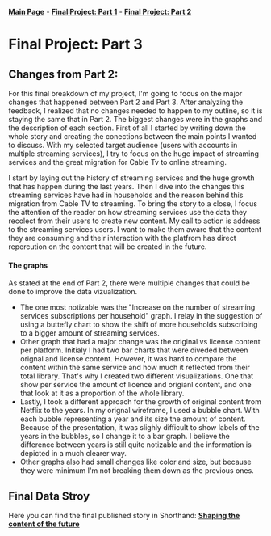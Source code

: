 [**Main Page**](https://sandrac1996.github.io/Cota_Portfolio/) - [**Final Project: Part 1**](https://sandrac1996.github.io/Cota_Portfolio/FP1.html) - [**Final Project: Part 2**](https://sandrac1996.github.io/Cota_Portfolio/FP2.html)

# Final Project: **Part 3**

## Changes from Part 2:
For this final breakdown of my project, I'm going to focus on the major changes that happened between Part 2 and Part 3. After analyzing the feedback, I realized that no changes needed to happen to my outline, so it is staying the same that in Part 2. The biggest changes were in the graphs and the description of each section.
First of all I started by writing down the whole story and creating the conections between the main points I wanted to discuss. With my selected target audience (users with accounts in multiple streaming services), I try to focus on the huge impact of streaming services and the great migration for Cable Tv to online streaming.

I start by laying out the history of streaming services and the huge growth that has happen during the last years. Then I dive into the changes this streaming services have had in households and the reason behind this migration from Cable TV to streaming. To bring the story to a close, I focus the attention of the reader on how streaming services use the data they recolect from their users to create new content. My call to action is address to the streaming services users. I want to make them aware that the content they are consuming and their interaction with the platfrom has direct repercution on the content that will be created in the future. 

#### The graphs
As stated at the end of Part 2, there were multiple changes that could be done to improve the data vizualization. 
- The one most notizable was the "Increase on the number of streaming services subscriptions per household" graph. I relay in the suggestion of using a buttefly chart to show the shift of more households subscribing to a bigger amount of streaming services. 
- Other graph that had a major change was the original vs license content per platform. Initialy I had two bar charts that were diveded between orignal and license content. However, it was hard to compare the content within the same service and how much it reflected from their total library. That's why I created two different visualizations. One that show per service the amount of licence and origianl content, and one that look at it as a proportion of the whole library. 
- Lastly, I took a different approach for the growth of original content from Netflix to the years. In my orignal wireframe, I used a bubble chart. With each bubble representing a year and its size the amount of content. Because of the presentation, it was slighly difficult to show labels of the years in the bubbles, so I change it to a bar graph. I believe the difference between years is still quite notizable and the information is depicted in a much clearer way.
- Other graphs also had small changes like color and size, but because they were minimum I'm not breaking them down as the previous ones. 

## Final Data Stroy
Here you can find the final published story in Shorthand: 
      [**Shaping the content of the future**](https://carnegiemellon.shorthandstories.com/shaping-the-content--of-the-future/index.html)
